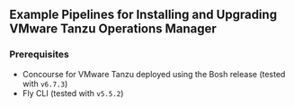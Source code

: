 ## Example Pipelines for Installing and Upgrading VMware Tanzu Operations Manager

### Prerequisites
- Concourse for VMware Tanzu deployed using the Bosh release (tested with `v6.7.3`)
- Fly CLI (tested with `v5.5.2`) 